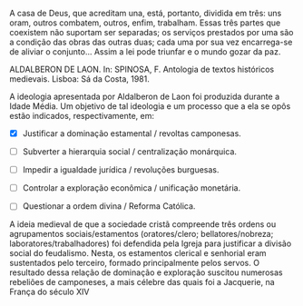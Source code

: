 

A casa de Deus, que acreditam una, está, portanto, dividida em três: uns oram, outros combatem, outros, enfim, trabalham. Essas três partes que coexistem não suportam ser separadas; os serviços prestados por uma são a condição das obras das outras duas; cada uma por sua vez encarrega-se de aliviar o conjunto... Assim a lei pode triunfar e o mundo gozar da paz.

ALDALBERON DE LAON. In: SPINOSA, F. Antologia de textos históricos medievais. Lisboa: Sá da Costa, 1981.

A ideologia apresentada por Aldalberon de Laon foi produzida durante a Idade Média. Um objetivo de tal ideologia e um processo que a ela se opôs estão indicados, respectivamente, em:



- [x] Justificar a dominação estamental / revoltas camponesas.
- [ ] Subverter a hierarquia social / centralização monárquica.
- [ ] Impedir a igualdade jurídica / revoluções burguesas.
- [ ] Controlar a exploração econômica / unificação monetária.
- [ ] Questionar a ordem divina / Reforma Católica.


A ideia medieval de que a sociedade cristã compreende três ordens ou agrupamentos sociais/estamentos (oratores/clero; bellatores/nobreza; laboratores/trabalhadores) foi defendida pela Igreja para justificar a divisão social do feudalismo. Nesta, os estamentos clerical e senhorial eram sustentados pelo terceiro, formado principalmente pelos servos. O resultado dessa relação de dominação e exploração suscitou numerosas rebeliões de camponeses, a mais célebre das quais foi a Jacquerie, na França do século XIV

        